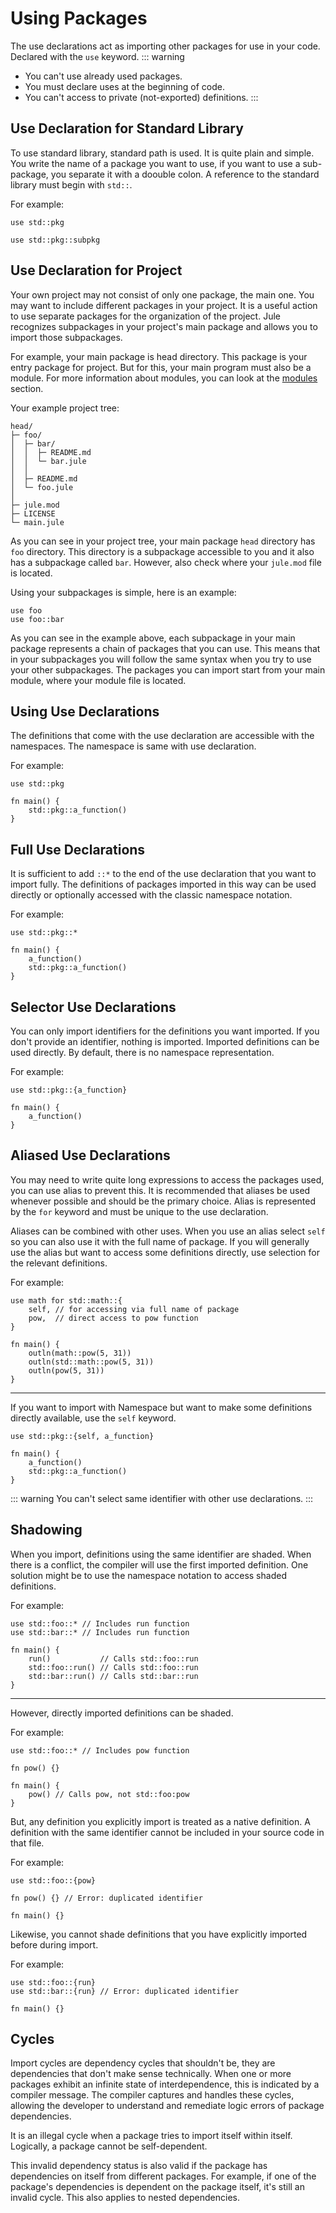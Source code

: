 # Using Packages
The use declarations act as importing other packages for use in your code.\
Declared with the `use` keyword. 
::: warning
- You can't use already used packages.
- You must declare uses at the beginning of code.
- You can't access to private (not-exported) definitions.
:::

## Use Declaration for Standard Library
To use standard library, standard path is used. It is quite plain and simple. You write the name of a package you want to use, if you want to use a sub-package, you separate it with a doouble colon. A reference to the standard library must begin with `std::`.

For example:
```jule
use std::pkg
```
```jule
use std::pkg::subpkg
```

## Use Declaration for Project
Your own project may not consist of only one package, the main one. You may want to include different packages in your project. It is a useful action to use separate packages for the organization of the project. Jule recognizes subpackages in your project's main package and allows you to import those subpackages.

For example, your main package is head directory. This package is your entry package for project. But for this, your main program must also be a module. For more information about modules, you can look at the [modules](/packages/modules) section.

Your example project tree:
```
head/
├─ foo/
│  ├─ bar/
│  │  ├─ README.md
│  │  └─ bar.jule
│  │
│  ├─ README.md
│  └─ foo.jule
│
├─ jule.mod
├─ LICENSE
└─ main.jule
```
As you can see in your project tree, your main package `head` directory has `foo` directory. This directory is a subpackage accessible to you and it also has a subpackage called `bar`. However, also check where your `jule.mod` file is located.

Using your subpackages is simple, here is an example:
```jule
use foo
use foo::bar
```
As you can see in the example above, each subpackage in your main package represents a chain of packages that you can use. This means that in your subpackages you will follow the same syntax when you try to use your other subpackages. The packages you can import start from your main module, where your module file is located.

## Using Use Declarations
The definitions that come with the use declaration are accessible with the namespaces. The namespace is same with use declaration.

For example:
```jule
use std::pkg

fn main() {
    std::pkg::a_function()
}
```

## Full Use Declarations
It is sufficient to add `::*` to the end of the use declaration that you want to import fully. The definitions of packages imported in this way can be used directly or optionally accessed with the classic namespace notation.

For example:
```jule
use std::pkg::*

fn main() {
    a_function()
    std::pkg::a_function()
}
```

## Selector Use Declarations
You can only import identifiers for the definitions you want imported. If you don't provide an identifier, nothing is imported. Imported definitions can be used directly. By default, there is no namespace representation.

For example:
```jule
use std::pkg::{a_function}

fn main() {
    a_function()
}
```

## Aliased Use Declarations

You may need to write quite long expressions to access the packages used, you can use alias to prevent this. It is recommended that aliases be used whenever possible and should be the primary choice. Alias ​​is represented by the `for` keyword and must be unique to the use declaration.

Aliases can be combined with other uses. When you use an alias select `self` so you can also use it with the full name of package. If you will generally use the alias but want to access some definitions directly, use selection for the relevant definitions.

For example:
```jule
use math for std::math::{
    self, // for accessing via full name of package
    pow,  // direct access to pow function
}

fn main() {
    outln(math::pow(5, 31))
    outln(std::math::pow(5, 31))
    outln(pow(5, 31))
}
```

---

If you want to import with Namespace but want to make some definitions directly available, use the `self` keyword.
```jule
use std::pkg::{self, a_function}

fn main() {
    a_function()
    std::pkg::a_function()
}
```
::: warning
You can't select same identifier with other use declarations.
:::

## Shadowing
When you import, definitions using the same identifier are shaded. When there is a conflict, the compiler will use the first imported definition. One solution might be to use the namespace notation to access shaded definitions.

For example:
```jule
use std::foo::* // Includes run function
use std::bar::* // Includes run function

fn main() {
    run()           // Calls std::foo::run
    std::foo::run() // Calls std::foo::run
    std::bar::run() // Calls std::bar::run
}
```

---

However, directly imported definitions can be shaded.

For example:
```jule
use std::foo::* // Includes pow function

fn pow() {}

fn main() {
    pow() // Calls pow, not std::foo:pow
}
```
But, any definition you explicitly import is treated as a native definition. A definition with the same identifier cannot be included in your source code in that file.

For example: 
```jule
use std::foo::{pow}

fn pow() {} // Error: duplicated identifier

fn main() {}
```
Likewise, you cannot shade definitions that you have explicitly imported before during import.

For example:
```jule
use std::foo::{run}
use std::bar::{run} // Error: duplicated identifier

fn main() {}
```

## Cycles
Import cycles are dependency cycles that shouldn't be, they are dependencies that don't make sense technically. When one or more packages exhibit an infinite state of interdependence, this is indicated by a compiler message. The compiler captures and handles these cycles, allowing the developer to understand and remediate logic errors of package dependencies.

It is an illegal cycle when a package tries to import itself within itself.
Logically, a package cannot be self-dependent.

This invalid dependency status is also valid if the package has dependencies on itself from different packages. For example, if one of the package's dependencies is dependent on the package itself, it's still an invalid cycle. This also applies to nested dependencies.
